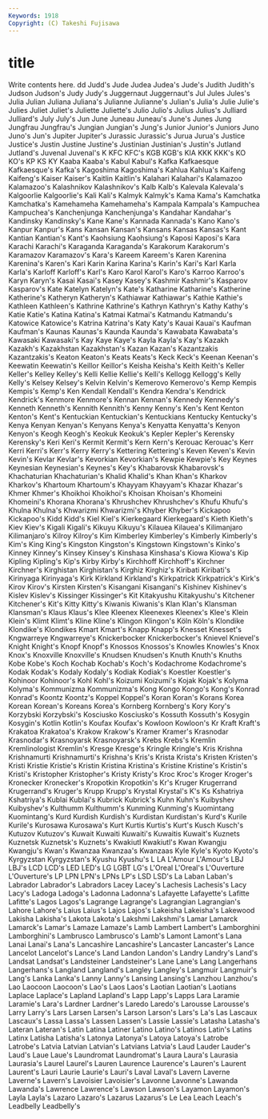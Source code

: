 ```yaml
---
Keywords: 1918 
Copyright: (C) Takeshi Fujisawa
---
```


# title

Write contents here.
dd Judd's Jude Judea Judea's Jude's Judith
Judith's Judson Judson's Judy Judy's Juggernaut Juggernaut's Jul Jules Jules's
Julia Julian Juliana Juliana's Julianne Julianne's Julian's Julia's Julie Julie's
Julies Juliet Juliet's Juliette Juliette's Julio Julio's Julius Julius's Julliard
Julliard's July July's Jun June Juneau Juneau's June's Junes Jung
Jungfrau Jungfrau's Jungian Jungian's Jung's Junior Junior's Juniors Juno Juno's
Jun's Jupiter Jupiter's Jurassic Jurassic's Jurua Jurua's Justice Justice's Justin
Justine Justine's Justinian Justinian's Justin's Jutland Jutland's Juvenal Juvenal's K
KFC KFC's KGB KGB's KIA KKK KKK's KO KO's KP
KS KY Kaaba Kaaba's Kabul Kabul's Kafka Kafkaesque Kafkaesque's Kafka's
Kagoshima Kagoshima's Kahlua Kahlua's Kaifeng Kaifeng's Kaiser Kaiser's Kaitlin Kaitlin's
Kalahari Kalahari's Kalamazoo Kalamazoo's Kalashnikov Kalashnikov's Kalb Kalb's Kalevala Kalevala's
Kalgoorlie Kalgoorlie's Kali Kali's Kalmyk Kalmyk's Kama Kama's Kamchatka Kamchatka's
Kamehameha Kamehameha's Kampala Kampala's Kampuchea Kampuchea's Kanchenjunga Kanchenjunga's Kandahar Kandahar's
Kandinsky Kandinsky's Kane Kane's Kannada Kannada's Kano Kano's Kanpur Kanpur's
Kans Kansan Kansan's Kansans Kansas Kansas's Kant Kantian Kantian's Kant's
Kaohsiung Kaohsiung's Kaposi Kaposi's Kara Karachi Karachi's Karaganda Karaganda's Karakorum
Karakorum's Karamazov Karamazov's Kara's Kareem Kareem's Karen Karenina Karenina's Karen's
Kari Karin Karina Karina's Karin's Kari's Karl Karla Karla's Karloff
Karloff's Karl's Karo Karol Karol's Karo's Karroo Karroo's Karyn Karyn's
Kasai Kasai's Kasey Kasey's Kashmir Kashmir's Kasparov Kasparov's Kate Katelyn
Katelyn's Kate's Katharine Katharine's Katherine Katherine's Katheryn Katheryn's Kathiawar Kathiawar's
Kathie Kathie's Kathleen Kathleen's Kathrine Kathrine's Kathryn Kathryn's Kathy Kathy's
Katie Katie's Katina Katina's Katmai Katmai's Katmandu Katmandu's Katowice Katowice's
Katrina Katrina's Katy Katy's Kauai Kauai's Kaufman Kaufman's Kaunas Kaunas's
Kaunda Kaunda's Kawabata Kawabata's Kawasaki Kawasaki's Kay Kaye Kaye's Kayla
Kayla's Kay's Kazakh Kazakh's Kazakhstan Kazakhstan's Kazan Kazan's Kazantzakis Kazantzakis's
Keaton Keaton's Keats Keats's Keck Keck's Keenan Keenan's Keewatin Keewatin's
Keillor Keillor's Keisha Keisha's Keith Keith's Keller Keller's Kelley Kelley's
Kelli Kellie Kellie's Kelli's Kellogg Kellogg's Kelly Kelly's Kelsey Kelsey's
Kelvin Kelvin's Kemerovo Kemerovo's Kemp Kempis Kempis's Kemp's Ken Kendall
Kendall's Kendra Kendra's Kendrick Kendrick's Kenmore Kenmore's Kennan Kennan's Kennedy
Kennedy's Kenneth Kenneth's Kennith Kennith's Kenny Kenny's Ken's Kent Kenton
Kenton's Kent's Kentuckian Kentuckian's Kentuckians Kentucky Kentucky's Kenya Kenyan Kenyan's
Kenyans Kenya's Kenyatta Kenyatta's Kenyon Kenyon's Keogh Keogh's Keokuk Keokuk's
Kepler Kepler's Kerensky Kerensky's Keri Keri's Kermit Kermit's Kern Kern's
Kerouac Kerouac's Kerr Kerri Kerri's Kerr's Kerry Kerry's Kettering Kettering's
Keven Keven's Kevin Kevin's Kevlar Kevlar's Kevorkian Kevorkian's Kewpie Kewpie's
Key Keynes Keynesian Keynesian's Keynes's Key's Khabarovsk Khabarovsk's Khachaturian Khachaturian's
Khalid Khalid's Khan Khan's Kharkov Kharkov's Khartoum Khartoum's Khayyam Khayyam's
Khazar Khazar's Khmer Khmer's Khoikhoi Khoikhoi's Khoisan Khoisan's Khomeini Khomeini's
Khorana Khorana's Khrushchev Khrushchev's Khufu Khufu's Khulna Khulna's Khwarizmi Khwarizmi's
Khyber Khyber's Kickapoo Kickapoo's Kidd Kidd's Kiel Kiel's Kierkegaard Kierkegaard's
Kieth Kieth's Kiev Kiev's Kigali Kigali's Kikuyu Kikuyu's Kilauea Kilauea's
Kilimanjaro Kilimanjaro's Kilroy Kilroy's Kim Kimberley Kimberley's Kimberly Kimberly's Kim's
King King's Kingston Kingston's Kingstown Kingstown's Kinko's Kinney Kinney's Kinsey
Kinsey's Kinshasa Kinshasa's Kiowa Kiowa's Kip Kipling Kipling's Kip's Kirby
Kirby's Kirchhoff Kirchhoff's Kirchner Kirchner's Kirghistan Kirghistan's Kirghiz Kirghiz's Kiribati
Kiribati's Kirinyaga Kirinyaga's Kirk Kirkland Kirkland's Kirkpatrick Kirkpatrick's Kirk's Kirov
Kirov's Kirsten Kirsten's Kisangani Kisangani's Kishinev Kishinev's Kislev Kislev's Kissinger
Kissinger's Kit Kitakyushu Kitakyushu's Kitchener Kitchener's Kit's Kitty Kitty's Kiwanis
Kiwanis's Klan Klan's Klansman Klansman's Klaus Klaus's Klee Kleenex Kleenexes
Kleenex's Klee's Klein Klein's Klimt Klimt's Kline Kline's Klingon Klingon's
Köln Köln's Klondike Klondike's Klondikes Kmart Kmart's Knapp Knapp's Knesset
Knesset's Kngwarreye Kngwarreye's Knickerbocker Knickerbocker's Knievel Knievel's Knight Knight's Knopf
Knopf's Knossos Knossos's Knowles Knowles's Knox Knox's Knoxville Knoxville's Knudsen
Knudsen's Knuth Knuth's Knuths Kobe Kobe's Koch Kochab Kochab's Koch's
Kodachrome Kodachrome's Kodak Kodak's Kodaly Kodaly's Kodiak Kodiak's Koestler Koestler's
Kohinoor Kohinoor's Kohl Kohl's Koizumi Koizumi's Kojak Kojak's Kolyma Kolyma's
Kommunizma Kommunizma's Kong Kongo Kongo's Kong's Konrad Konrad's Koontz Koontz's
Koppel Koppel's Koran Koran's Korans Korea Korean Korean's Koreans Korea's
Kornberg Kornberg's Kory Kory's Korzybski Korzybski's Kosciusko Kosciusko's Kossuth Kossuth's
Kosygin Kosygin's Kotlin Kotlin's Koufax Koufax's Kowloon Kowloon's Kr Kraft
Kraft's Krakatoa Krakatoa's Krakow Krakow's Kramer Kramer's Krasnodar Krasnodar's Krasnoyarsk
Krasnoyarsk's Krebs Krebs's Kremlin Kremlinologist Kremlin's Kresge Kresge's Kringle Kringle's
Kris Krishna Krishnamurti Krishnamurti's Krishna's Kris's Krista Krista's Kristen Kristen's
Kristi Kristie Kristie's Kristin Kristina Kristina's Kristine Kristine's Kristin's Kristi's
Kristopher Kristopher's Kristy Kristy's Kroc Kroc's Kroger Kroger's Kronecker Kronecker's
Kropotkin Kropotkin's Kr's Kruger Krugerrand Krugerrand's Kruger's Krupp Krupp's Krystal
Krystal's K's Ks Kshatriya Kshatriya's Kublai Kublai's Kubrick Kubrick's Kuhn
Kuhn's Kuibyshev Kuibyshev's Kulthumm Kulthumm's Kunming Kunming's Kuomintang Kuomintang's Kurd
Kurdish Kurdish's Kurdistan Kurdistan's Kurd's Kurile Kurile's Kurosawa Kurosawa's Kurt
Kurtis Kurtis's Kurt's Kusch Kusch's Kutuzov Kutuzov's Kuwait Kuwaiti Kuwaiti's
Kuwaitis Kuwait's Kuznets Kuznetsk Kuznetsk's Kuznets's Kwakiutl Kwakiutl's Kwan Kwangju
Kwangju's Kwan's Kwanzaa Kwanzaa's Kwanzaas Kyle Kyle's Kyoto Kyoto's Kyrgyzstan
Kyrgyzstan's Kyushu Kyushu's L LA L'Amour L'Amour's LBJ LBJ's LCD
LCD's LED LED's LG LGBT LG's L'Oreal L'Oreal's L'Ouverture L'Ouverture's
LP LPN LPN's LPNs LP's LSD LSD's La Laban Laban's
Labrador Labrador's Labradors Lacey Lacey's Lachesis Lachesis's Lacy Lacy's Ladoga
Ladoga's Ladonna Ladonna's Lafayette Lafayette's Lafitte Lafitte's Lagos Lagos's Lagrange
Lagrange's Lagrangian Lagrangian's Lahore Lahore's Laius Laius's Lajos Lajos's Lakeisha
Lakeisha's Lakewood Lakisha Lakisha's Lakota Lakota's Lakshmi Lakshmi's Lamar Lamarck
Lamarck's Lamar's Lamaze Lamaze's Lamb Lambert Lambert's Lamborghini Lamborghini's Lambrusco
Lambrusco's Lamb's Lamont Lamont's Lana Lanai Lanai's Lana's Lancashire Lancashire's
Lancaster Lancaster's Lance Lancelot Lancelot's Lance's Land Landon Landon's Landry
Landry's Land's Landsat Landsat's Landsteiner Landsteiner's Lane Lane's Lang Langerhans
Langerhans's Langland Langland's Langley Langley's Langmuir Langmuir's Lang's Lanka Lanka's
Lanny Lanny's Lansing Lansing's Lanzhou Lanzhou's Lao Laocoon Laocoon's Lao's
Laos Laos's Laotian Laotian's Laotians Laplace Laplace's Lapland Lapland's Lapp
Lapp's Lapps Lara Laramie Laramie's Lara's Lardner Lardner's Laredo Laredo's
Larousse Larousse's Larry Larry's Lars Larsen Larsen's Larson Larson's Lars's
La's Las Lascaux Lascaux's Lassa Lassa's Lassen Lassen's Lassie Lassie's
Latasha Latasha's Lateran Lateran's Latin Latina Latiner Latino Latino's Latinos
Latin's Latins Latinx Latisha Latisha's Latonya Latonya's Latoya Latoya's Latrobe
Latrobe's Latvia Latvian Latvian's Latvians Latvia's Laud Lauder Lauder's Laud's
Laue Laue's Laundromat Laundromat's Laura Laura's Laurasia Laurasia's Laurel Laurel's
Lauren Laurence Laurence's Lauren's Laurent Laurent's Lauri Laurie Laurie's Lauri's
Laval Laval's Lavern Laverne Laverne's Lavern's Lavoisier Lavoisier's Lavonne Lavonne's
Lawanda Lawanda's Lawrence Lawrence's Lawson Lawson's Layamon Layamon's Layla Layla's
Lazaro Lazaro's Lazarus Lazarus's Le Lea Leach Leach's Leadbelly Leadbelly's
